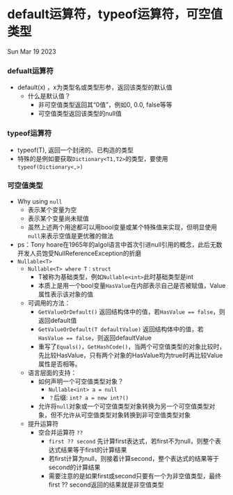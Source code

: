 # default运算符，typeof运算符，可空值类型

Sun Mar 19 2023

### defualt运算符

* default(x) ，x为类型名或类型形参，返回该类型的默认值
  * 什么是默认值？
    * 非可空值类型返回其“0值”，例如0, 0.0, false等等
    * 可空值类型返回该类型的null值

### typeof运算符

* typeof(T), 返回一个封闭的、已构造的类型
* 特殊的是例如要获取`Dictionary<T1,T2>`的类型，要使用`typeof(Dictionary<,>)`

### 可空值类型

* Why using `null`
  * 表示某个变量为空
  * 表示某个变量尚未赋值
  * 虽然上述两个用途都可以用bool变量或某个特殊值来实现，但明显使用`null`来表示空值是更优雅的做法
* ps：Tony hoare在1965年的algol语言中首次引进null引用的概念，此后无数开发人员饱受NullReferenceException的折磨
* `Nullable<T>`
  * `Nullable<T> where T：struct`
    * T被称为基础类型，例如`Nullable<int>`此时基础类型是int
    * 本质上是用一个bool变量`HasValue`在内部表示自己是否被赋值，Value属性表示该对象的值
  * 可调用的方法：
    * `GetValueOrDefault()` 返回结构体中的值，若`HasValue == false`，则返回default值
    * `GetValueOrDefault(T defaultValue)` 返回结构体中的值，若`HasValue == false`，则返回defaultValue
    * 重写了`Equals()`，`GetHashCode()`，当两个可空值类型的对象比较时，先比较HasValue，只有两个对象的HasValue均为true时再比较Value属性是否相等。
  * 语言层面的支持：
    * 如何声明一个可空值类型对象？
      * `Nullable<int> a = null`
      * `？`后缀: `int? a = new int?() ` 
    * 允许将`null`对象或一个可空值类型对象转换为另一个可空值类型对象，但不允许从可空值类型对象转换到非可空值类型对象
  * 提升运算符
    * 空合并运算符 `??` 
      * `first ?? second` 先计算first表达式，若first不为null，则整个表达式结果等于first的计算结果
      * 若first计算为null，则接着计算second，整个表达式的结果等于second的计算结果
      * 需要注意的是如果first或second只要有一个为非空值类型，最终first ?? second返回的结果就是非空值类型
